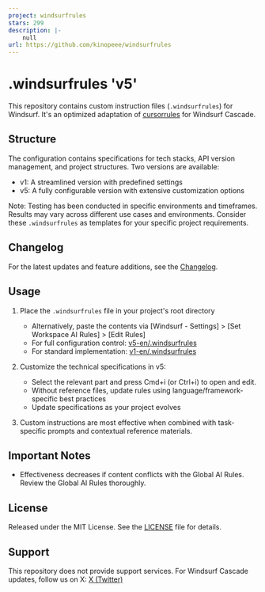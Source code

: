 ```yaml
---
project: windsurfrules
stars: 299
description: |-
    null
url: https://github.com/kinopeee/windsurfrules
---
```


# .windsurfrules 'v5'

This repository contains custom instruction files (`.windsurfrules`) for Windsurf. 
It's an optimized adaptation of [cursorrules](https://github.com/kinopeee/cursorrules) for Windsurf Cascade.

## Structure

The configuration contains specifications for tech stacks, API version management, and project structures. Two versions are available:
- v1: A streamlined version with predefined settings
- v5: A fully configurable version with extensive customization options

Note: Testing has been conducted in specific environments and timeframes. Results may vary across different use cases and environments. Consider these `.windsurfrules` as templates for your specific project requirements.

## Changelog

For the latest updates and feature additions, see the [Changelog](CHANGELOG.en.md).

## Usage

1. Place the `.windsurfrules` file in your project's root directory
   - Alternatively, paste the contents via [Windsurf - Settings] > [Set Workspace AI Rules] > [Edit Rules]
   - For full configuration control: [v5-en/.windsurfrules](v5-en/.windsurfrules)
   - For standard implementation: [v1-en/.windsurfrules](v1-en/.windsurfrules)

2. Customize the technical specifications in v5:
   - Select the relevant part and press Cmd+i (or Ctrl+i) to open and edit.
   - Without reference files, update rules using language/framework-specific best practices
   - Update specifications as your project evolves

3. Custom instructions are most effective when combined with task-specific prompts and contextual reference materials.

## Important Notes

- Effectiveness decreases if content conflicts with the Global AI Rules. Review the Global AI Rules thoroughly.

## License

Released under the MIT License. See the [LICENSE](LICENSE) file for details.

## Support

This repository does not provide support services. For Windsurf Cascade updates, follow us on X:
[X (Twitter)](https://x.com/kinopee_ai)
